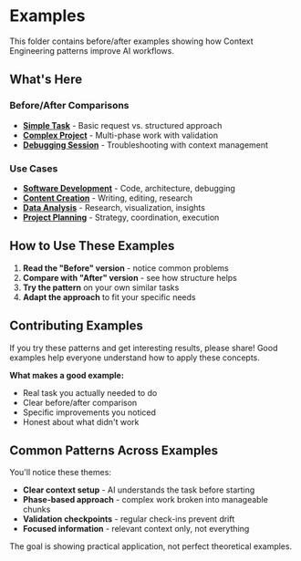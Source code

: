 # Examples

This folder contains before/after examples showing how Context Engineering patterns improve AI workflows.

## What's Here

### Before/After Comparisons
- **[Simple Task](./simple-task-example.md)** - Basic request vs. structured approach
- **[Complex Project](./complex-project-example.md)** - Multi-phase work with validation
- **[Debugging Session](./debugging-example.md)** - Troubleshooting with context management

### Use Cases
- **[Software Development](./use-cases/software-development.md)** - Code, architecture, debugging
- **[Content Creation](./use-cases/content-creation.md)** - Writing, editing, research
- **[Data Analysis](./use-cases/data-analysis.md)** - Research, visualization, insights
- **[Project Planning](./use-cases/project-planning.md)** - Strategy, coordination, execution

## How to Use These Examples

1. **Read the "Before" version** - notice common problems
2. **Compare with "After" version** - see how structure helps
3. **Try the pattern** on your own similar tasks
4. **Adapt the approach** to fit your specific needs

## Contributing Examples

If you try these patterns and get interesting results, please share! Good examples help everyone understand how to apply these concepts.

**What makes a good example:**
- Real task you actually needed to do
- Clear before/after comparison
- Specific improvements you noticed
- Honest about what didn't work

## Common Patterns Across Examples

You'll notice these themes:
- **Clear context setup** - AI understands the task before starting
- **Phase-based approach** - complex work broken into manageable chunks
- **Validation checkpoints** - regular check-ins prevent drift
- **Focused information** - relevant context only, not everything

The goal is showing practical application, not perfect theoretical examples.